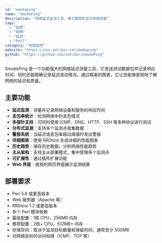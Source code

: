 ```yaml
---
id: "smokeping"
name: "SmokePing"
description: "网络延迟监测工具，用于跟踪和显示网络性能"
tags:
  - "监控"
  - "网络"
  - "延迟"
  - "Perl"
category: "网络监控"
website: "https://oss.oetiker.ch/smokeping"
github: "https://github.com/oetiker/SmokePing"
---
```


SmokePing 是一个功能强大的网络延迟测量工具，它发送测试数据包并记录响应时间，同时还能精确记录延迟波动情况。通过精美的图表，它让您能够直观地了解网络的延迟和质量。

## 主要功能

- **延迟监测**：测量并记录网络设备和服务的响应时间
- **丢包率统计**：检测网络中的丢包情况
- **多探针支持**：可同时使用 ICMP、DNS、HTTP、SSH 等多种协议进行测试
- **分布式监测**：支持多个监测点收集数据
- **警报系统**：当延迟或丢包率超过阈值时发出警报
- **详细图表**：使用 RRDtool 生成详细的性能图表
- **历史趋势**：保存历史数据，分析网络性能趋势
- **主从架构**：支持主从部署模式，集中管理多个监测点
- **可扩展性**：通过插件扩展功能
- **Web 界面**：直观的网页界面展示监测结果

## 部署要求

- Perl 5.8 或更高版本
- Web 服务器（Apache 等）
- RRDtool 1.2 或更高版本
- 多个 Perl 模块依赖
- 最低配置：1核 CPU，256MB 内存
- 推荐配置：2核+ CPU，512MB+ 内存
- 存储空间：取决于监测目标数量和保留时间，通常至少 500MB
- 对网络目标的访问权限（ICMP、TCP 等） 
